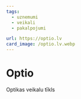 ```yaml
---
tags:
  - uznemumi
  - veikali
  - pakalpojumi

url: https://optio.lv
card_image: /optio.lv.webp
---
```


# Optio

Optikas veikalu tīkls
